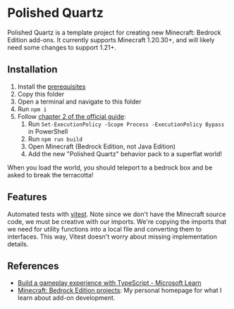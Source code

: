 # Polished Quartz

Polished Quartz is a template project for creating new Minecraft: Bedrock Edition add-ons. It currently supports Minecraft 1.20.30+, and will likely need some changes to support 1.21+.

## Installation

1. Install the [prerequisites](https://learn.microsoft.com/en-us/minecraft/creator/documents/scriptinggettingstarted#prerequisites)
1. Copy this folder
1. Open a terminal and navigate to this folder
1. Run `npm i`
1. Follow [chapter 2 of the official guide](https://learn.microsoft.com/en-us/minecraft/creator/documents/scriptinggettingstarted#chapter-2-lets-test-the-parts-of-our-project):
   1. Run `Set-ExecutionPolicy -Scope Process -ExecutionPolicy Bypass` in PowerShell
   1. Run `npm run build`
   1. Open Minecraft (Bedrock Edition, not Java Edition)
   1. Add the new "Polished Quartz" behavior pack to a superflat world!

When you load the world, you should teleport to a bedrock box and be asked to break the terracotta!

## Features

Automated tests with [vitest](https://vitest.dev/). Note since we don't have the Minecraft source code, we must be creative with our imports. We're copying the imports that we need for utility functions into a local file and converting them to interfaces. This way, Vitest doesn't worry about missing implementation details.

## References

- [Build a gameplay experience with TypeScript - Microsoft Learn](https://learn.microsoft.com/en-us/minecraft/creator/documents/scriptinggettingstarted)
- [Minecraft: Bedrock Edition projects](https://github.com/mark-wiemer/minecraft-bedrock): My personal homepage for what I learn about add-on development.
